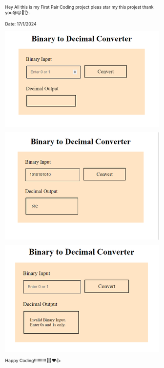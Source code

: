 Hey All this is my First Pair Coding project pleas star my this projest thank you😎😍🥳👌. 

Date: 17/1/2024


![Alt text](<Screenshot 2024-01-16 223439.png>)



![Alt text](<Screenshot 2024-01-17 095604.png>) 



![Alt text](<Screenshot 2024-01-17 095548.png>)


Happy Coding!!!!!!!!!!🥳😎❤️👍